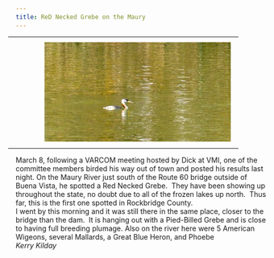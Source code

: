 ```yaml
---
title: ReD Necked Grebe on the Maury
---
```

<div><div class="wsite-multicol"><div class='wsite-multicol-table-wrap' style='margin:0 -15px'> <table class='wsite-multicol-table'> <tbody class='wsite-multicol-tbody'> <tr class='wsite-multicol-tr'> <td class='wsite-multicol-col' style='width:12.525252525253%;padding:0 15px'>  <div class="paragraph" style="text-align:left;"></div>  </td> <td class='wsite-multicol-col' style='width:87.474747474747%;padding:0 15px'>  <div><div class="wsite-image wsite-image-border-thin " style="padding-top:10px;padding-bottom:10px;margin-left:0;margin-right:0;text-align:left"> <a> <img src="/uploads/2/6/7/8/26780846/6832875.jpg%3F327" alt="Picture" style="width:auto;max-width:100%" /> </a> <div style="display:block;font-size:90%"></div> </div></div>  </td> </tr> </tbody> </table> </div></div></div>  <div class="paragraph" style="text-align:left;">March 8, following a VARCOM meeting hosted by Dick at VMI, one of the committee members birded his way out of town and posted his results last night. On the Maury River just south of the Route 60 bridge outside of Buena Vista, he spotted a Red Necked Grebe. &nbsp;They have been showing up throughout the state, no doubt due to all of the frozen lakes up north. &nbsp;Thus far, this is the first one spotted in Rockbridge County.<br />I went by this morning and it was still there in the same place, closer to the bridge than the dam. &nbsp;It is hanging out with a Pied-Billed Grebe and is close to having full breeding plumage. Also on the river here were 5 American Wigeons, several Mallards, a Great Blue Heron, and Phoebe<br /><em style="">Kerry Kilday</em><br /></div>
